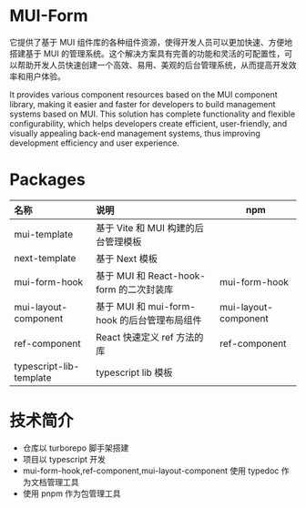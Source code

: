 # MUI-Form

它提供了基于 MUI 组件库的各种组件资源，使得开发人员可以更加快速、方便地搭建基于 MUI 的管理系统。这个解决方案具有完善的功能和灵活的可配置性，可以帮助开发人员快速创建一个高效、易用、美观的后台管理系统，从而提高开发效率和用户体验。

It provides various component resources based on the MUI component library, making it easier and faster for developers to build management systems based on MUI. This solution has complete functionality and flexible configurability, which helps developers create efficient, user-friendly, and visually appealing back-end management systems, thus improving development efficiency and user experience.

# Packages

| 名称                    | 说明                                         | npm                  |
| :---------------------- | :------------------------------------------- | -------------------- |
| mui-template            | 基于 Vite 和 MUI 构建的后台管理模板          |
| next-template           | 基于 Next 模板                               |
| mui-form-hook           | 基于 MUI 和 React-hook-form 的二次封装库     | mui-form-hook        |
| mui-layout-component    | 基于 MUI 和 mui-form-hook 的后台管理布局组件 | mui-layout-component |
| ref-component           | React 快速定义 ref 方法的库                  | ref-component        |
| typescript-lib-template | typescript lib 模板                          |                      |

# 技术简介

- 仓库以 turborepo 脚手架搭建
- 项目以 typescript 开发
- mui-form-hook,ref-component,mui-layout-component 使用 typedoc 作为文档管理工具
- 使用 pnpm 作为包管理工具
